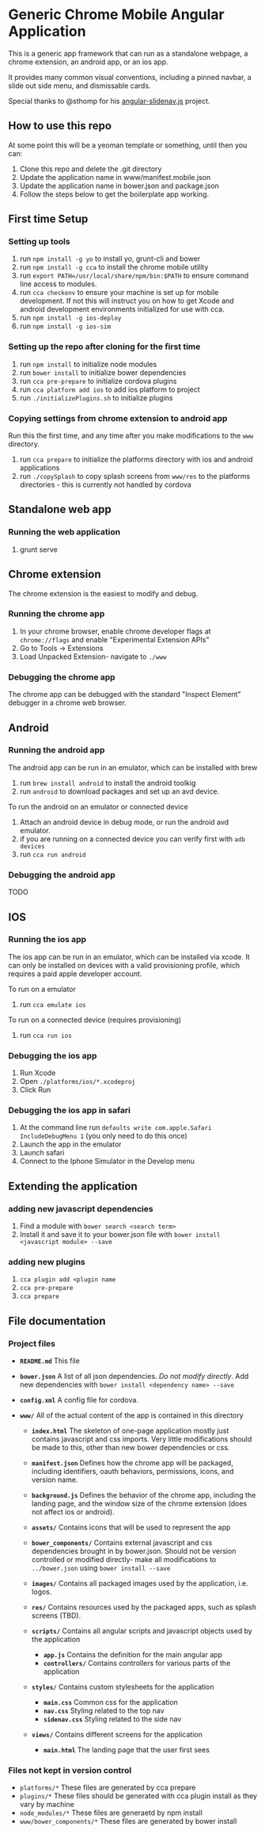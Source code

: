 Generic Chrome Mobile Angular Application
=========================================

This is a generic app framework that can run as a standalone webpage, a chrome extension, an android app, or an ios app.

It provides many common visual conventions, including a pinned navbar, a slide out side menu, and dismissable cards.

Special thanks to @sthomp for his [angular-slidenav.js](https://github.com/sthomp/angular-slidenav.js) project.

How to use this repo
--------------------

At some point this will be a yeoman template or something, until then you can:

1. Clone this repo and delete the .git directory
2. Update the application name in www/manifest.mobile.json
3. Update the application name in bower.json and package.json
4. Follow the steps below to get the boilerplate app working. 

First time Setup
----------------

### Setting up tools

1. run ``npm install -g yo`` to install yo, grunt-cli and bower
2. run ``npm install -g cca`` to install the chrome mobile utility
3. run ``export PATH=/usr/local/share/npm/bin:$PATH`` to ensure command line access to modules. 
4. run ``cca checkenv`` to ensure your machine is set up for mobile development.  If not this will instruct you on how to get Xcode and android development environments initialized for use with cca.
5. run ``npm install -g ios-deploy``
6. run ``npm install -g ios-sim``

### Setting up the repo after cloning for the first time

1. run ``npm install`` to initialize node modules
2. run ``bower install`` to initialize bower dependencies
3. run ``cca pre-prepare`` to initialize cordova plugins
4. run ``cca platform add ios`` to add ios platform to project
5. run ``./initializePlugins.sh`` to initialize plugins


### Copying settings from chrome extension to android app

Run this the first time, and any time after you make modifications to the ``www`` directory.

1. run ``cca prepare`` to initialize the platforms directory with ios and android applications
2. run ``./copySplash`` to copy splash screens from ``www/res`` to the platforms directories - this is currently not handled by cordova

Standalone web app
------------------

### Running the web application

1. grunt serve

Chrome extension
----------------

The chrome extension is the easiest to modify and debug.

### Running the chrome app

1. In your chrome browser, enable chrome developer flags at ``chrome://flags`` and enable "Experimental Extension APIs"
2. Go to Tools -> Extensions
3. Load Unpacked Extension- navigate to ``./www``

### Debugging the chrome app

The chrome app can be debugged with the standard "Inspect Element" debugger in a chrome web browser.

Android
-------

### Running the android app

The android app can be run in an emulator, which can be installed with brew

1. run ``brew install android`` to install the android toolkig
2. run ``android`` to download packages and set up an avd device.

To run the android on an emulator or connected device

1. Attach an android device in debug mode, or run the android avd emulator.
2. if you are running on a connected device you can verify first with ``adb devices``
2. run ``cca run android``

### Debugging the android app

TODO

IOS
---

### Running the ios app

The ios app can be run in an emulator, which can be installed via xcode.  It can only be installed on devices with a valid provisioning profile, which requires a paid apple developer account.

To run on a emulator

1. run ``cca emulate ios``

To run on a connected device (requires provisioning)

1. run ``cca run ios``

### Debugging the ios app

1. Run Xcode
2. Open ``./platforms/ios/*.xcodeproj``
3. Click Run

### Debugging the ios app in safari

1. At the command line run ``defaults write com.apple.Safari IncludeDebugMenu 1`` (you only need to do this once)
2. Launch the app in the emulator
3. Launch safari 
4. Connect to the Iphone Simulator in the Develop menu

Extending the application
-------------------------

### adding new javascript dependencies

1. Find a module with ``bower search <search term>``
2. Install it and save it to your bower.json file with ``bower install <javascript module> --save``

### adding new plugins

1. ``cca plugin add <plugin name``
2. ``cca pre-prepare``
3. ``cca prepare``

File documentation
------------------
### Project files
* **``README.md``** This file
* **``bower.json``** A list of all json dependencies.  _Do not modify directly_.  Add new dependencies with ``bower install <dependency name> --save`` 
* **``config.xml``** A config file for cordova.
* **``www/``** All of the actual content of the app is contained in this directory

  * **``index.html``** The skeleton of one-page application mostly just contains javascript and css imports.  Very little modifications should be made to this, other than new bower dependencies or css.
  * **``manifest.json``** Defines how the chrome app will be packaged, including identifiers, oauth behaviors, permissions, icons, and version name.
  * **``background.js``** Defines the behavior of the chrome app, including the landing page, and the window size of the chrome extension (does not affect ios or android).
  * **``assets/``** Contains icons that will be used to represent the app
  * **``bower_components/``** Contains external javascript and css dependencies brought in by bower.json.  Should not be version controlled or modified directly- make all modifications to ``../bower.json`` using ``bower install --save``
  * **``images/``** Contains all packaged images used by the application, i.e. logos.
  * **``res/``** Contains resources used by the packaged apps, such as splash screens (TBD).
  * **``scripts/``** Contains all angular scripts and javascript objects used by the application
    
    * **``app.js``** Contains the definition for the main angular app
    * **``controllers/``** Contains controllers for various parts of the application
    
  * **``styles/``** Contains custom stylesheets for the application    
    * **``main.css``** Common css for the application
    * **``nav.css``** Styling related to the top nav
    * **``sidenav.css``** Styling related to the side nav
  * **``views/``** Contains different screens for the application
  
    * **``main.html``** The landing page that the user first sees

### Files not kept in version control

* ``platforms/*`` These files are generated by cca prepare
* ``plugins/*`` These files should be generated with cca plugin install as they vary by machine
* ``node_modules/*`` These files are generaetd by npm install
* ``www/bower_components/*`` These files are generated by bower install
